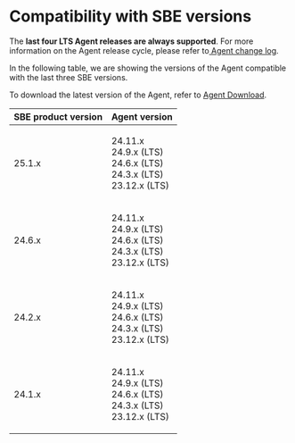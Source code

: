 # Compatibility with SBE versions

The **last four LTS Agent releases are always supported**. For more information on the Agent release cycle, please refer to[ Agent change log](../change-log/agent/).

In the following table, we are showing the versions of the Agent compatible with the last three SBE versions.

To download the latest version of the Agent, refer to [Agent Download](agent-download.md).

| SBE product version | Agent version                                                                   |
| ------------------- | ------------------------------------------------------------------------------- |
| 25.1.x              | <p>24.11.x<br>24.9.x (LTS)<br>24.6.x (LTS)<br>24.3.x (LTS)<br>23.12.x (LTS)</p> |
| 24.6.x              | <p>24.11.x<br>24.9.x (LTS)<br>24.6.x (LTS)<br>24.3.x (LTS)<br>23.12.x (LTS)</p> |
| 24.2.x              | <p>24.11.x<br>24.9.x (LTS)<br>24.6.x (LTS)<br>24.3.x (LTS)<br>23.12.x (LTS)</p> |
| 24.1.x              | <p>24.11.x<br>24.9.x (LTS)<br>24.6.x (LTS)<br>24.3.x (LTS)<br>23.12.x (LTS)</p> |

